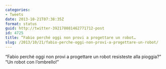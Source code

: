 ```yaml
---
categories:
- Tweets
date: 2013-10-21T07:38:35Z
format: status
guid: http://twitter-392178081462771712-post
id: 4725
title: “Fabio perché oggi non provi a progettare un robot…
slug: /2013/10/21/fabio-perche-oggi-non-provi-a-progettare-un-robot/
---
```


“Fabio perché oggi non provi a progettare un robot resisteste alla pioggia?” “Un robot con l’ombrello!”
